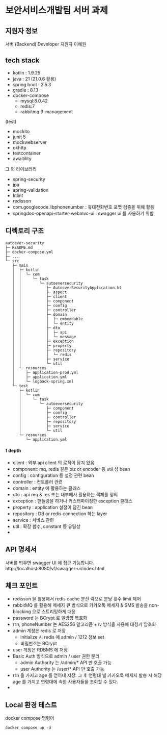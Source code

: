 # 보안서비스개발팀 서버 과제
## 지원자 정보
서버 (Backend) Developer 지원자 이해원


## tech stack
-   kotlin : 1.9.25
-   java : 21 (21.0.6 활용)
-   spring boot : 3.5.3
-   gradle : 8.13
-   docker-compose
    - mysql:8.0.42
    - redis:7
    - rabbitmq:3-management

(test)
-   mockito
-   junit 5
- mockwebserver
- okhttp
- testcontainer
- awaitility

그 외 라이브러리

- spring-security
- jpa
- spring-validation
- ktlint
- redisson
-   com.googlecode.libphonenumber : 휴대전화번호 포맷 검증을 위해 활용
-   springdoc-openapi-starter-webmvc-ui : swagger ui 를 사용하기 위함


## 디렉토리 구조

```
autoever-security
├─ README.md
├─ docker-compose.yml
├─ ...
└─ src
   ├─ main
   │  ├─ kotlin
   │  │  └─ com
   │  │     └─ task
   │  │        └─ autoeversecurity
   │  │           ├─ AutoeverSecurityApplication.kt
   │  │           ├─ aspect
   │  │           ├─ client
   │  │           ├─ component
   │  │           ├─ config
   │  │           ├─ controller
   │  │           ├─ domain
   │  │           │  ├─ embeddable
   │  │           │  └─ entity
   │  │           ├─ dto
   │  │           │  ├─ api
   │  │           │  └─ message
   │  │           ├─ exception
   │  │           ├─ property
   │  │           ├─ repository
   │  │           │  └─ redis
   │  │           ├─ service
   │  │           └─ util
   │  └─ resources
   │     ├─ application-prod.yml
   │     ├─ application.yml
   │     └─ logback-spring.xml
   └─ test
      ├─ kotlin
      │  └─ com
      │     └─ task
      │        └─ autoeversecurity
      │           ├─ component
      │           ├─ config
      │           ├─ controller
      │           ├─ repository
      │           ├─ service
      │           └─ util
      └─ resources
         └─ application.yml

```

#### 1 depth

-   client : 외부 api client 의 로직이 담겨 있음
-  component: mq, redis 같은 biz or encoder 등 util 성 bean
-   config : configuration 등 설정 관련 bean
-   controller : 컨트롤러 관련
-   domain : entity 에 활용하는 클래스
-   dto : api req & res 또는 내부에서 횔용하는 객체를 정의
-   exception : 핸들링을 하거나 커스터마이징한 exception 클래스
-   property : application 설정이 담긴 bean
-   repository : DB or redis connection 하는 layer
-   service : 서비스 관련
-   util : 확장 함수, constant 등 유틸성
-

## API 명세서
서버를 띄우면 swagger UI 에 접근 가능합니다.
http://localhost:8080/v1/swagger-ui/index.html


## 체크 포인트
- redisson 을 활용해서 redis cache 분산 락으로 분당 횟수 limit 제어
- rabbitMQ 를 활용해 메세지 큐 방식으로 카카오톡 메세지 & SMS 발송을 non-blocking 으로 스트리밍하게 대응
- password 는 BCrypt 로 일방향 복호화
- rrn, phoneNumber 는 AES256 알고리즘 + iv 방식을 사용해 대칭키 암호화
- admin 계정은 redis 로 저장
    - initialize 시 redis 에 admin / 1212 정보 set
    - 비밀번호는 BCrypt
- user 계정은 RDBMS 에 저장
- Basic Auth 방식으로 admin / user 권한 분리
    - admin Authority 는 /admin/* API 만 호출 가능
    - user Authority 는 /user/* API 만 호출 가능
- rrn 을 가지고 age 를 얻어내 저장. 그 후 연령대 별 카카오톡 메세지 발송 시 해당 age 를 가지고 연령대에 속한 사용자들을 조회할 수 있다.
-



## Local 환경 테스트

docker compose 명령어

```
docker compose up -d
```